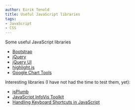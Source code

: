 ```yaml
---
author: Eirik Tenold
title: Useful JavaScript libraries
tags:
- JavaScript
- CSS
---
```


Some useful JavaScript libraries

* [Bootstrap](http://twitter.github.com/bootstrap/)
* [jQuery](http://jquery.com/)
* [jQuery UI](http://jqueryui.com/)
* [highlight.js](http://softwaremaniacs.org/soft/highlight/en/)
* [Google Chart Tools](http://code.google.com/apis/chart/)

Interesting libraries (I have not had the time to test them, yet):

* [jsPlumb](http://code.google.com/p/jsplumb/)
* [JavaScript InfoVis Toolkit](http://thejit.org/)
* [Handling Keyboard Shortcuts in JavaScript](http://www.openjs.com/scripts/events/keyboard_shortcuts/)